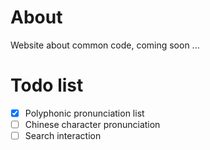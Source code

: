 # About
Website about common code, coming soon ...

# Todo list
- [x] Polyphonic pronunciation list
- [ ] Chinese character pronunciation
- [ ] Search interaction

